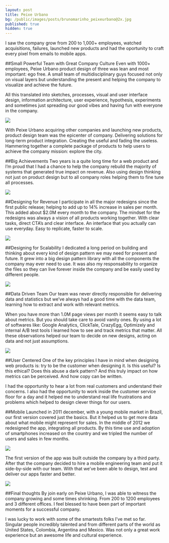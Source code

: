 ```yaml
---
layout: post
title: Peixe Urbano
bg: /public/images/posts/brunomarinho_peixeurbano@2x.jpg
published: true
hidden: true
---
```


I saw the company grow from 200 to 1,000+ employees, watched acquisitions, failures, launched new products and had the oportunity to craft every pixel from emails to mobile apps.

##Small Powerful Team with Great Company Culture
Even with 1000+ employees, Peixe Urbano product design of three was lean and most important: ego free. A small team of multidisciplinary guys focused not only on visual layers but understanding the present and helping the company to visualize and achieve the future.

All this translated into sketches, processes, visual and user interface design, information architecture, user experience, hypothesis, experiments and sometimes just spreading our good vibes and having fun with everyone in the company.

<img src="https://d262ilb51hltx0.cloudfront.net/max/2000/1*jeHPX0BcKM3kd945wbtFEw.png">

With Peixe Urbano acquiring other companies and launching new products, product design team was the epicenter of company. Delivering solutions for long-term product integration. Creating the useful and fading the useless. Hammering together a complete package of products to help users to achieve the company mission: explore the city.

##Big Achievements
Two years is a quite long time for a web product and I’m proud that I had a chance to help the company rebuild the majority of systems that generated true impact on revenue. Also using design thinking not just on product design but to all company roles helping them to fine tune all processes.

<img src="https://d262ilb51hltx0.cloudfront.net/max/2000/1*KwoeSslF9SkAC06w4xg6KA.png">


##Designing for Revenue
I participate in all the major redesigns since the first public release; helping to add up to 14% increase in sales per month. This added about $2.0M every month to the company. The mindset for the redesigns was always a vision of all products working together. With clear tasks, direct CTA’s and clear interface. An interface that you actually can use everyday. Easy to replicate, faster to scale.

<img src="https://d262ilb51hltx0.cloudfront.net/max/2000/1*wNj2qubetaF55_NQ4KL3UQ.png">

##Designing for Scalability
I dedicated a long period on building and thinking about every kind of design pattern we may need for present and future. It grew into a big design pattern library with all the components the company may ever need to use. It was also my responsability to organize the files so they can live forever inside the company and be easily used by different people.

<img src="https://d262ilb51hltx0.cloudfront.net/max/2000/1*KXrHOyHUyu8iUzoqEZorpw.png">

##Data Driven Team
Our team was never directly responsible for delivering data and statistics but we’ve always had a good time with the data team, learning how to extract and work with relevant metrics.

When you have more than 1.0M page views per month it seems easy to talk about metrics. But you should take care to avoid vanity ones. By using a lot of softwares like: Google Analytics, ClickTale, CrazyEgg, Optimizely and internal A/B test tools I learned how to see and track metrics that matter. All these observations helped our team to decide on new designs, acting on data and not just assumptions.

<img src="https://d262ilb51hltx0.cloudfront.net/max/2000/1*meFirFYUQ9uwtjQHTW1fQA.png">

##User Centered
One of the key principles I have in mind when designing web products is: try to be the customer when designing it. Is this useful? Is this ethical? Does this abuse a dark pattern? And this truly impact on how metrics can be perceived. And how copy can be written.

I had the opportunity to hear a lot from real customers and understand their concerns. I also had the opportunity to work inside the customer service floor for a day and it helped me to understand real life frustrations and problems which helped to design clever things for our users.


##Mobile
Launched in 2011 december, with a young mobile market in Brazil, our first version covered just the basics. But it helped us to get more data about what mobile might represent for sales. In the middle of 2012 we redesigned the app, integrating all products. By this time use and adoption of smartphones increased on the country and we tripled the number of users and sales in few months.

<img src="https://d262ilb51hltx0.cloudfront.net/max/2000/1*9uYaDxacpn4RBRkj0ey-vQ.png">

The first version of the app was built outside the company by a third party. After that the company decided to hire a mobile engineering team and put it side-by-side with our team. With that we’ve been able to design, test and deliver our apps faster and better.

<img src="https://d262ilb51hltx0.cloudfront.net/max/2000/1*rowflPoZvwP5IPuxSAIVbw.png">

##Final thoughts
By join early on Peixe Urbano, I was able to witness the company growing and some times shrinking. From 200 to 1200 employees and 3 different offices. I feel blessed to have been part of important moments for a successful company.

I was lucky to work with some of the smartests folks I’ve met so far. Singular people incredibly talented and from different parts of the world as United States, Colombia, Argentina and Mexico. Was not only a great work experience but an awesome life and cultural experience.
